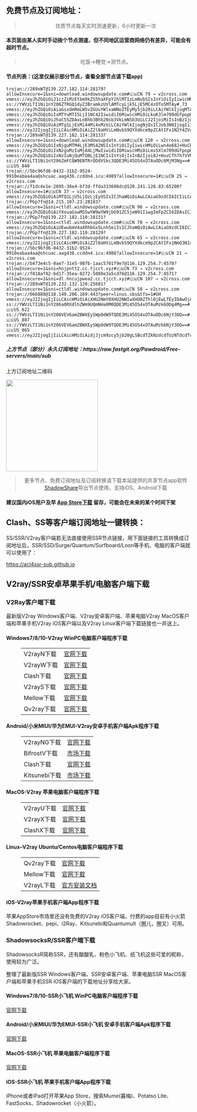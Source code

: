 
<h2>免费节点及订阅地址：</h2>
<blockquote>
<p style="text-align: center;">优质节点每天实时测速更新，6小时更新一次</p>
</blockquote>
<h4>本页面由某人实时手动挨个节点测速，但不同地区运营商网络仍有差异，可能会有超时节点。</h4>
<blockquote>
<p style="text-align: center;">吃饭->睡觉->测节点。</p>
</blockquote>
<h4>节点列表：(这里仅展示部分节点，查看全部节点请下载app)</h4>

```ss://YWVzLTI1Ni1nY206NkxzQVFWV3dxalcweEdmSUAxMTYuMTI5LjI1My4xMzg6MjEwNzI=#Relay_🇨🇳 CN-🇺🇸US_55
trojan://289xWT@139.227.182.114:28179?allowInsecure=1&sni=download.windowsupdate.com#🇨🇳CN 79 → v2cross.com
vmess://eyJhZGQiOiJ1czZiMzEtbm9kZS5haXFpY2hlMTIzLmNvbSIsInYiOiIyIiwicHMiOiJSZWxheV/wn4e68J+HuFVTLfCfh7rwn4e4VVNfOTkzIiwicG9ydCI6ODE5MCwiaWQiOiJhOTA1OTdjMS1iYWIzLTQyMTctYWQ2Zi0wODM4Njc1Yzg2NTMiLCJhaWQiOiIxMCIsIm5ldCI6InRjcCIsInR5cGUiOiIiLCJob3N0IjoiIiwicGF0aCI6Ii8iLCJ0bHMiOiJ0bHMifQ==
ss://YWVzLTI1Ni1nY206ZTRGQ1dyZ3BramkzUVlAMTcyLjk5LjE5MC4zOTo5MTAy#_73
vmess://eyJhZGQiOiAiaGsxdmRmLW5vZGUuYWlxaWNoZTEyMy5jb20iLCAiYWlkIjogMTAsICJob3N0IjogIiIsICJpZCI6ICJhOTA1OTdjMS1iYWIzLTQyMTctYWQ2Zi0wODM4Njc1Yzg2MzgiLCAibmV0IjogInRjcCIsICJwYXRoIjogIiIsICJwb3J0IjogODE4OSwgInBzIjogInYyY3Jvc3MuY29tIC0gXHU3ZjhlXHU1NmZkICAxNiIsICJ0bHMiOiAidGxzIiwgInR5cGUiOiAiYXV0byIsICJzZWN1cml0eSI6ICJhdXRvIiwgInNraXAtY2VydC12ZXJpZnkiOiB0cnVlLCAic25pIjogIiJ9
vmess://eyJhZGQiOiIxMTYuMTI5LjI1NC42IiwidiI6MiwicHMiOiLkuK3lm709dGfpopHpgZM6Mj0xMCIsInBvcnQiOiIxMTkxNyIsImlkIjoiMmNjMTUzMjYtY2QwZi0zNGRhLWJiZmItZjhjZGM5YjcxZWIyIiwiYWlkIjoiMCIsInNjeSI6ImF1dG8iLCJuZXQiOiJ0Y3AiLCJ0eXBlIjoiIiwidGxzIjoiIn0=
vmess://eyJhZGQiOiJhaC55ZDAxLnBhb3Bhb2Nsb3VkLmN5b3UiLCJ2IjoiMiIsInBzIjoiUmVsYXlf8J+HuvCfh7hVUy3wn4ev8J+HtUpQXzk5OCIsInBvcnQiOjEwMDE1LCJpZCI6ImQ4YzViNDg2LTg0YmItMzg4Ny1hMWQ5LTA3NDU1ZWE2MDhmMiIsImFpZCI6IjAiLCJuZXQiOiJ3cyIsInR5cGUiOiIiLCJob3N0IjoicGFvcGFvLnYyLmpwMDIucGFvcGFvY2xvdWQuY3lvdSIsInBhdGgiOiIvdjJyYXkiLCJ0bHMiOiJ0bHMifQ==
vmess://eyJhZGQiOiAiMTg1LjExMi44Mi4xMzUiLCAiYWlkIjogNjQsICJob3N0IjogIiIsICJpZCI6ICIzYzliNzc1Zi0xZmZjLTRkNzEtYWI0Ni00OWFkYzAwMTM4ODgiLCAibmV0IjogIndzIiwgInBhdGgiOiAiL3BhdGgvMDUxMTExMjMwOTEwIiwgInBvcnQiOiA0NDMsICJwcyI6ICJ2MmNyb3NzLmNvbSAtIFx1ODJhY1x1NTE3MCAgMjUiLCAidGxzIjogInRscyIsICJ0eXBlIjogImF1dG8iLCAic2VjdXJpdHkiOiAiYXV0byIsICJza2lwLWNlcnQtdmVyaWZ5IjogdHJ1ZSwgInNuaSI6ICIifQ==
vmess://eyJ2IjogIjIiLCAicHMiOiAiZ2l0aHViLmNvbS9QYXdkcm9pZCAtIFx1N2Y4ZVx1NTZmZENsb3VkRmxhcmVcdTgyODJcdTcwYjkgMTMiLCAiYWRkIjogIjE3Mi42Ny4xOTYuMCIsICJwb3J0IjogIjQ0MyIsICJpZCI6ICI0ZGI5OWU5Ni0zZWUzLTQxOWMtYjFmYi04NTY5NzU4MDEzODAiLCAiYWlkIjogIjAiLCAic2N5IjogImF1dG8iLCAibmV0IjogIndzIiwgInR5cGUiOiAibm9uZSIsICJob3N0IjogImxvY2FsaG9zdGVyLm1sIiwgInBhdGgiOiAiL3JheSIsICJ0bHMiOiAidGxzIiwgInNuaSI6ICIifQ==
trojan://289xWT@139.227.182.114:28133?allowInsecure=1&sni=download.windowsupdate.com#🇨🇳CN 120 → v2cross.com
vmess://eyJhZGQiOiIxNjguMTM4LjE3MS42NSIsInYiOiIyIiwicHMiOiLwn4e68J+HuCBVU180ODkiLCJwb3J0Ijo0NDMsImlkIjoiNGFmNmZkOWEtZThiNC00NmYyLWRhM2EtMjA3ZjQ1Nzc2NTZjIiwiYWlkIjoiMCIsIm5ldCI6InRjcCIsInR5cGUiOiIiLCJob3N0IjoiIiwicGF0aCI6Ii8iLCJ0bHMiOiJ0bHMifQ==
vmess://eyJhZGQiOiIxNzguMzIuMjA4LjMwIiwidiI6MiwicHMiOiLms5Xlm709dGfpopHpgZM6Mj00IiwicG9ydCI6IjYzMTQ5IiwiaWQiOiJkYjA4YmUyNS1kYzMwLTQzNjItOTA0My02MTg0YzZmMTQzZWUiLCJhaWQiOiIwIiwic2N5IjoiYXV0byIsIm5ldCI6IndzIiwidHlwZSI6IiIsImhvc3QiOiIxNzguMzIuMjA4LjMwIiwidGxzIjoiIiwicGF0aCI6Ii8ifQ==
vmess://eyJhZGQiOiIxNzIuNjQuMTQ0LjE1NCIsInYiOjIsInBzIjoi8J+HuvCfh7hfVVNf576O5Zu9LT7wn4er8J+Ht19GUl/ms5Xlm70iLCJwb3J0Ijo0NDMsImlkIjoiOTQ4ODcyNjgtZjNjYi00OGJlLWFkZTMtODdkNDJmYWFlM2U0IiwiYWlkIjowLCJzY3kiOiJhdXRvIiwibmV0Ijoid3MiLCJ0eXBlIjoiIiwiaG9zdCI6Im01LnYycmF5ZnJlZTEueHl6IiwidGxzIjoidGxzIiwicGF0aCI6Ii9yYXkifQ==
ss://YWVzLTI1Ni1nY206ZmFCQW9ENTRrODdVSkc3QDE3Mi45OS4xOTAuODc6MjM3Ng==#🇺🇸US_840
trojan://5bc96fd6-8432-31b2-9524-9910eabaa4aa@shcuac.aag436.ccddn4.icu:4989?allowInsecure=1#🇨🇳CN 25 → v2cross.com
trojan://f1dc4e1e-2095-38e4-bf3d-ffda333686dc@120.241.126.83:65200?allowInsecure=1#🇨🇳CN 37 → v2cross.com
vmess://eyJhZGQiOiAiMTQ2LjU5LjQzLjEyOSIsICJhaWQiOiAwLCAiaG9zdCI6ICIiLCAiaWQiOiAiNTRjNmM4MjMtNDk1Ny00YzZjLWIxMGMtMzU5YmM1MWY3Y2MzIiwgIm5ldCI6ICJ3cyIsICJwYXRoIjogIi9hNTRlMjg0Y2I2LyIsICJwb3J0IjogNDQzLCAicHMiOiAiZ2l0aHViLmNvbS9QYXdkcm9pZCAtIFx1NjMyYVx1NWEwMSAgNCIsICJ0bHMiOiAidGxzIiwgInR5cGUiOiAiYXV0byIsICJzZWN1cml0eSI6ICJhdXRvIiwgInNraXAtY2VydC12ZXJpZnkiOiB0cnVlLCAic25pIjogIiJ9
trojan://PGp7fn@14.215.107.23:28183?allowInsecure=1&sni=ctldl.windowsupdate.com#🇨🇳CN 96 → v2cross.com
vmess://eyJhZGQiOiAiYXouaGswMS5wYW9wYW9jbG91ZC5jeW91IiwgImFpZCI6IDAsICJob3N0IjogIiIsICJpZCI6ICJkOGM1YjQ4Ni04NGJiLTM4ODctYTFkOS0wNzQ1NWVhNjA4ZjIiLCAibmV0IjogIndzIiwgInBhdGgiOiAiL3YycmF5IiwgInBvcnQiOiAxMDAxMSwgInBzIjogImdpdGh1Yi5jb20vUGF3ZHJvaWQgLSBcdTdmOGVcdTU2ZmRNaWNyb3NvZnRcdTY1NzBcdTYzNmVcdTRlMmRcdTVmYzMgMTgiLCAidGxzIjogInRscyIsICJ0eXBlIjogImF1dG8iLCAic2VjdXJpdHkiOiAiYXV0byIsICJza2lwLWNlcnQtdmVyaWZ5IjogdHJ1ZSwgInNuaSI6ICIifQ==
trojan://PGp7fn@139.227.182.110:28131?allowInsecure=1&sni=ctldl.windowsupdate.com#🇨🇳CN 78 → v2cross.com
vmess://eyJhZGQiOiAiUEwubmV4aXRhbGx5Lnh5eiIsICJhaWQiOiAwLCAiaG9zdCI6ICIiLCAiaWQiOiAiNTRjNmM4MjMtNDk1Ny00YzZjLWIxMGMtMzU5YmM1MWY3Y2MzIiwgIm5ldCI6ICJ3cyIsICJwYXRoIjogIi9hNTRlMjg0Y2I2LyIsICJwb3J0IjogNDQzLCAicHMiOiAiZ2l0aHViLmNvbS9QYXdkcm9pZCAtIFx1N2Y4ZVx1NTZmZENsb3VkRmxhcmVcdTUxNmNcdTUzZjhDRE5cdTgyODJcdTcwYjkgMTEiLCAidGxzIjogInRscyIsICJ0eXBlIjogImF1dG8iLCAic2VjdXJpdHkiOiAiYXV0byIsICJza2lwLWNlcnQtdmVyaWZ5IjogdHJ1ZSwgInNuaSI6ICIifQ==
trojan://PGp7fn@139.227.182.110:28129?allowInsecure=1&sni=ctldl.windowsupdate.com#🇨🇳CN 65 → v2cross.com
vmess://eyJ2IjogIjIiLCAicHMiOiAiZ2l0aHViLmNvbS9QYXdkcm9pZCAtIFx1NmQ3N1x1NTM1N1x1NzcwMVx1NmQ3N1x1NTNlM1x1NWUwMlx1NzUzNVx1NGZlMSAyMyIsICJhZGQiOiAidjI5LmhlZHVpYW4ub25saW5lIiwgInBvcnQiOiAiMzA4NjYiLCAiaWQiOiAiY2JiM2Y4NzctZDFmYi0zNDRjLTg3YTktZDE1M2JmZmQ1NDg0IiwgImFpZCI6ICIyIiwgInNjeSI6ICJhdXRvIiwgIm5ldCI6ICJ3cyIsICJ0eXBlIjogIm5vbmUiLCAiaG9zdCI6ICJiYWlkdS5jb20iLCAicGF0aCI6ICIvb29vbyIsICJ0bHMiOiAiIiwgInNuaSI6ICIiLCAiYWxwbiI6ICIifQ==
trojan://5bc96fd6-8432-31b2-9524-9910eabaa4aa@shcuac.aag436.ccddn4.icu:4988?allowInsecure=1#🇨🇳CN 21 → v2cross.com
trojan://b473e4c5-0ae7-31e5-98fb-1aac5701f9e7@116.129.254.7:4570?allowInsecure=1&sni=hnjpntt2.cc.tjcct.xyz#🇨🇳CN 73 → v2cross.com
trojan://f818af82-bd17-35ea-8272-5088e3a5cd76@116.129.254.7:4571?allowInsecure=1&sni=dl.hncujpwea2.cc.tjcct.xyz#🇨🇳CN 107 → v2cross.com
trojan://289xWT@120.232.132.120:25681?allowInsecure=1&sni=ctldl.windowsupdate.com#🇨🇳CN 58 → v2cross.com
trojan://666888@118.140.206.169:443?peer=linus.sbs&tfo=1#GH
vmess://eyJ2IjogIjIiLCAicHMiOiAiXHU2NmY0XHU2NWIwXHU0ZThlOjEwLTEyIDAwOjAwIC1ieSBCdUxpbmsueHl6LSBcdTRlZTVcdTRlMGJcdTgyODJcdTcwYjlcdTRlMGRcdThiYTFcdTZkNDFcdTkxY2YiLCAiYWRkIjogIlx1NGY3Zlx1NzUyOFx1NTI0ZFx1OGJiMFx1NWY5N1x1NjZmNFx1NjViMFx1OGJhMlx1OTYwNSIsICJwb3J0IjogIjAiLCAiaWQiOiAiNmEzYmNjMDgtOWM3Ny00YzAyLTg0NGItNGE2OTRjNGYyZmVhIiwgImFpZCI6ICIwIiwgIm5ldCI6ICJ0Y3AiLCAidHlwZSI6ICJub25lIiwgImhvc3QiOiAiIiwgInBhdGgiOiAiIiwgInRscyI6ICIifQ==
ss://YWVzLTI1Ni1nY206a0RXdlhZWm9UQmNHa0M0QDE3Mi45OS4xOTAuMzk6ODg4Mg==#🇺🇸US_622
ss://YWVzLTI1Ni1nY206VEV6amZBWXEySWp0dW9TQDE3Mi45OS4xOTAuODc6NjY3OQ==#🇺🇸US_887
ss://YWVzLTI1Ni1nY206VEV6amZBWXEySWp0dW9TQDE3Mi45OS4xOTAuMzk6NjY3OQ==#🇺🇸US_865
vmess://eyJ2IjogIjIiLCAicHMiOiAidjJjcm9zcy5jb20gLSBcdTZkNzdcdTUzNTdcdTc3MDFcdTZkNzdcdTUzZTNcdTVlMDJcdTc1MzVcdTRmZTEgMzEiLCAiYWRkIjogInYyOS5oZWR1aWFuLm9ubGluZSIsICJwb3J0IjogIjMwODY2IiwgImlkIjogImNiYjNmODc3LWQxZmItMzQ0Yy04N2E5LWQxNTNiZmZkNTQ4NCIsICJhaWQiOiAiMiIsICJzY3kiOiAiYXV0byIsICJuZXQiOiAid3MiLCAidHlwZSI6ICJub25lIiwgImhvc3QiOiAiYmFpZHUuY29tIiwgInBhdGgiOiAiL29vb28iLCAidGxzIjogIiIsICJzbmkiOiAiIiwgImFscG4iOiAiIn0=
```
<h5>上方节点（部分）永久订阅地址：https://raw.fastgit.org/Pawdroid/Free-servers/main/sub</h5>
<p>上方订阅地址二维码</p>
<img src='https://raw.fastgit.org/Pawdroid/Free-servers/main/sub.png' width=250 height=250>
<blockquote style='text-align: center;'>更多节点、免费订阅地址及订阅转换请下载本站提供的共享节点app软件<a href='https://shadowshare.v2cross.com'>ShadowShare</a>导出节点使用，支持iOS、Android下载</blockquote>
<h4>建议国内iOS用户及早 <a href='https://apps.apple.com/cn/app/shadowshare/id1612647259'>App Store下载</a> 留存，可能会在未来的某个时间下架</h4>

<div class="nv-content-wrap entry-content">
<h2>Clash、SS等客户端订阅地址一键转换：</h2>
<p>SS/SSR/V2ray客户端若无法直接使用SSR节点链接，用下面链接的工具转换成订阅地址后，SSR/SSD/Surge/Quantum/Surfboard/Loon等手机、电脑的客户端就可以使用了：</p>
<p><a href="https://acl4ssr-sub.github.io" target="_blank" rel="noreferrer noopener nofollow">https://acl4ssr-sub.github.io</a></p>
<h2>V2ray/SSR安卓苹果手机/电脑客户端下载</h2>
<h3>V2Ray客户端下载</h3>
<p>最新版V2ray Windows客户端、V2ray安卓客户端、苹果电脑V2ray MacOS客户端和苹果手机V2ray iOS客户端以及V2ray Linux客户端下载链接也一并送上。</p>
<h4>Windows7/8/10-<strong>V2ray WinPC电脑客户端</strong>程序下载</h4>
<figure class="wp-block-table alignwide is-style-stripes"><table><tbody><tr><td>V2rayN下载</td><td><a href="https://github.com/2dust/v2rayN/releases" target="_blank" rel="noreferrer noopener">官网下载</a></td></tr><tr><td>V2rayW下载</td><td><a href="https://github.com/Cenmrev/V2RayW/releases" target="_blank" rel="noreferrer noopener">官网下载</a></td></tr><tr><td>Clash下载</td><td><a href="https://github.com/Fndroid/clash_for_windows_pkg/releases" target="_blank" rel="noreferrer noopener">官网下载</a></td></tr><tr><td>V2rayS下载</td><td><a href="https://github.com/Shinlor/V2RayS/releases" target="_blank" rel="noreferrer noopener">官网下载</a></td></tr><tr><td>Mellow下载</td><td><a href="https://github.com/mellow-io/mellow/releases" target="_blank" rel="noreferrer noopener">官网下载</a></td></tr><tr><td>Qv2ray下载</td><td><a href="https://github.com/Qv2ray/Qv2ray" target="_blank" rel="noreferrer noopener">官网下载</a></td></tr></tbody></table></figure>
<h4><strong>Android/小米MIUI/华为EMUI-V2ray安卓手机客户端</strong>Apk程序下载</h4>
<figure class="wp-block-table alignwide is-style-stripes"><table><tbody><tr><td>V2rayNG下载</td><td><a href="https://github.com/2dust/v2rayNG/releases" target="_blank" rel="noreferrer noopener">官网下载</a></td></tr><tr><td>BifrostV下载</td><td><a rel="noreferrer noopener" href="https://www.appsapk.com/downloading/latest/com.github.dawndiy.bifrostv-0.6.8.apk" target="_blank">市场下载</a></td></tr><tr><td>Clash下载</td><td><a href="https://github.com/Kr328/ClashForAndroid/releases" target="_blank" rel="noreferrer noopener">官网下载</a></td></tr><tr><td>Kitsunebi下载</td><td><a rel="noreferrer noopener" href="https://apkpure.com/kitsunebi/fun.kitsunebi.kitsunebi4android" target="_blank">市场下载</a></td></tr></tbody></table></figure>
<h4><strong>MacOS-V2ray <strong>苹果电脑</strong>客户端</strong>程序下载</h4>
<figure class="wp-block-table alignwide is-style-stripes"><table><tbody><tr><td>V2rayU下载</td><td><a href="https://github.com/yanue/V2rayU/releases" target="_blank" rel="noreferrer noopener">官网下载</a></td></tr><tr><td>V2rayX下载</td><td><a href="https://github.com/Cenmrev/V2RayX/releases" target="_blank" rel="noreferrer noopener">官网下载</a></td></tr><tr><td>ClashX下载</td><td><a href="https://github.com/yichengchen/clashX/releases" target="_blank" rel="noreferrer noopener">官网下载</a></td></tr></tbody></table></figure>
<h4><strong>Linux</strong>–<strong>V2ray Ubuntu/Centos电脑客户端</strong>程序下载</h4>
<figure class="wp-block-table alignwide is-style-stripes"><table><tbody><tr><td>Qv2ray下载</td><td><a href="https://github.com/Qv2ray/Qv2ray" target="_blank" rel="noreferrer noopener">官网下载</a></td></tr><tr><td>Mellow下载</td><td><a href="https://github.com/mellow-io/mellow/releases" target="_blank" rel="noreferrer noopener">官网下载</a></td></tr><tr><td>V2rayL下载</td><td><a rel="noreferrer noopener" href="https://github.com/jiangxufeng/v2rayL" target="_blank">官方安装文档</a></td></tr></tbody></table></figure>
<h4>iOS-<strong>V2ray苹果<strong>手机客户端</strong>App程序</strong>下载</h4>
<p>苹果AppStore市场里还没有免费的V2ray iOS客户端，付费的app目前有小火箭Shadowrocket、pepi、i2Ray、Kitsunebi和Quantumult（圈儿，圈叉）可用。</p>
<h3>ShadowsocksR/SSR客户端下载</h3>
<p>ShadowsocksR简称SSR，还有酸酸乳、粉色小飞机、纸飞机这些可爱的昵称，使用较为广泛。</p>
<p>整理了最新版SSR Windows客户端、SSR安卓客户端、苹果电脑SSR MacOS客户端和苹果手机SSR iOS客户端的下载地址分享给大家。</p>
<h4><strong>Windows7/8/10-<strong>SSR小飞机 WinPC电脑客户端</strong>程序下载</strong></h4>
<p><a rel="noreferrer noopener" href="https://github.com/shadowsocksrr/shadowsocksr-csharp/releases" target="_blank">官网下载</a></p>
<h4><strong><strong>Android/小米MIUI/华为EMUI-SSR小飞机 安卓手机客户端</strong>Apk程序下载</strong></h4>
<p><a rel="noreferrer noopener" href="https://github.com/shadowsocksrr/shadowsocksr-android/releases" target="_blank">官网下载</a></p>
<h4><strong><strong>MacOS-SSR小飞机 苹果电脑客户端</strong>程序下载</strong></h4>
<p><a href="https://github.com/qinyuhang/ShadowsocksX-NG-R/releases" target="_blank" rel="noreferrer noopener">官网下载</a></p>
<h4><strong>iOS-<strong>SSR小飞机 苹果手机客户端App程序</strong></strong>下载</h4>
<p>iPhone或者iPad打开苹果App Store，搜索Mume(暮梅)、Potatso Lite、FastSocks、Shadowrocket（小火箭）。</p>
